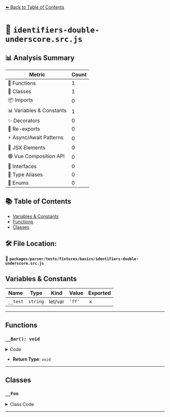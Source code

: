 [⬅️ Back to Table of Contents](../../../../../index.md)

# 📄 `identifiers-double-underscore.src.js`

## 📊 Analysis Summary

| Metric | Count |
|--------|-------|
| 🔧 Functions | 1 |
| 🧱 Classes | 1 |
| 📦 Imports | 0 |
| 📊 Variables & Constants | 1 |
| ✨ Decorators | 0 |
| 🔄 Re-exports | 0 |
| ⚡ Async/Await Patterns | 0 |
| 💠 JSX Elements | 0 |
| 🟢 Vue Composition API | 0 |
| 📐 Interfaces | 0 |
| 📑 Type Aliases | 0 |
| 🎯 Enums | 0 |

## 📚 Table of Contents

- [Variables & Constants](#variables-constants)
- [Functions](#functions)
- [Classes](#classes)

## 🛠️ File Location:
📂 **`packages/parser/tests/fixtures/basics/identifiers-double-underscore.src.js`**

## Variables & Constants

| Name | Type | Kind | Value | Exported |
|------|------|------|-------|----------|
| `__test` | `string` | let/var | `'ff'` | ✗ |


---

## Functions

### `__Bar(): void`

<details><summary>Code</summary>

```ts
function __Bar() {}
```
</details>

- **Return Type**: `void`

---

## Classes

### `__Foo`

<details><summary>Class Code</summary>

```ts
class __Foo {}
```
</details>


---